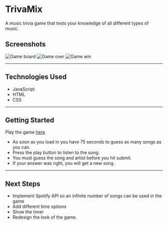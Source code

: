 # TrivaMix
A music trivia game that tests your knowledge of all different types of music.

## Screenshots
![Game board](https://i.imgur.com/ieW3X9u.png)
![Game over](https://i.imgur.com/rldTj6C.png)
![Game win](https://i.imgur.com/HX6SmIW.png)
***
## Technologies Used
- JavaScript
- HTML
- CSS
***
## Getting Started
Play the game [here](https://icefireknight.github.io/TrivaMix/)
- As soon as you load in you have 75 seconds to guess as many songs as you can.
- Press the play button to listen to the song.
- You must guess the song and artist before you hit submit.
- If your answer was right, you will get a new song.
***
## Next Steps
- Implement Spotify API so an infinite number of songs can be used in the game
- Add different time options
- Show the timer
- Redesign the look of the game.
